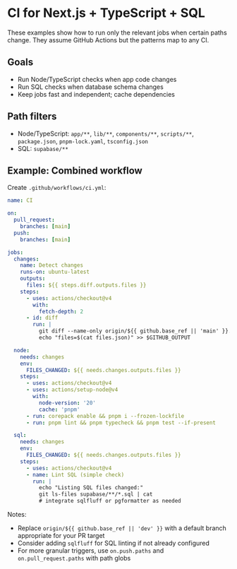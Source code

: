 # CI for Next.js + TypeScript + SQL

These examples show how to run only the relevant jobs when certain paths change. They assume GitHub Actions but the patterns map to any CI.

## Goals

- Run Node/TypeScript checks when app code changes
- Run SQL checks when database schema changes
- Keep jobs fast and independent; cache dependencies

## Path filters

- Node/TypeScript: `app/**`, `lib/**`, `components/**`, `scripts/**`, `package.json`, `pnpm-lock.yaml`, `tsconfig.json`
- SQL: `supabase/**`

## Example: Combined workflow

Create `.github/workflows/ci.yml`:

```yaml
name: CI

on:
  pull_request:
    branches: [main]
  push:
    branches: [main]

jobs:
  changes:
    name: Detect changes
    runs-on: ubuntu-latest
    outputs:
      files: ${{ steps.diff.outputs.files }}
    steps:
      - uses: actions/checkout@v4
        with:
          fetch-depth: 2
      - id: diff
        run: |
          git diff --name-only origin/${{ github.base_ref || 'main' }}...HEAD | jq -Rsc 'split("\n")' > files.json
          echo "files=$(cat files.json)" >> $GITHUB_OUTPUT

  node:
    needs: changes
    env:
      FILES_CHANGED: ${{ needs.changes.outputs.files }}
    steps:
      - uses: actions/checkout@v4
      - uses: actions/setup-node@v4
        with:
          node-version: '20'
          cache: 'pnpm'
      - run: corepack enable && pnpm i --frozen-lockfile
      - run: pnpm lint && pnpm typecheck && pnpm test --if-present

  sql:
    needs: changes
    env:
      FILES_CHANGED: ${{ needs.changes.outputs.files }}
    steps:
      - uses: actions/checkout@v4
      - name: Lint SQL (simple check)
        run: |
          echo "Listing SQL files changed:" 
          git ls-files supabase/**/*.sql | cat
          # integrate sqlfluff or pgformatter as needed
```

Notes:

- Replace `origin/${{ github.base_ref || 'dev' }}` with a default branch appropriate for your PR target
- Consider adding `sqlfluff` for SQL linting if not already configured
- For more granular triggers, use `on.push.paths` and `on.pull_request.paths` with path globs
